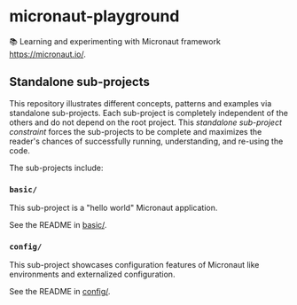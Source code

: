 # micronaut-playground

📚 Learning and experimenting with Micronaut framework <https://micronaut.io/>.

## Standalone sub-projects

This repository illustrates different concepts, patterns and examples via standalone sub-projects. Each sub-project is
completely independent of the others and do not depend on the root project. This _standalone sub-project constraint_
forces the sub-projects to be complete and maximizes the reader's chances of successfully running, understanding, and
re-using the code.

The sub-projects include:

### `basic/`

This sub-project is a "hello world" Micronaut application.

See the README in [basic/](basic/).

### `config/`

This sub-project showcases configuration features of Micronaut like environments and externalized configuration.

See the README in [config/](config/). 
